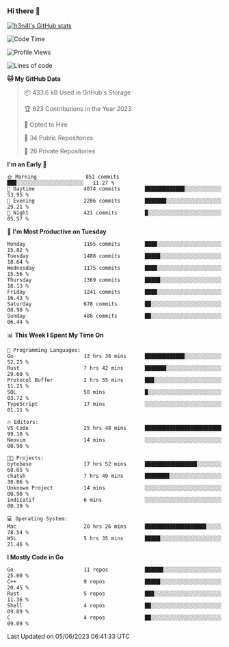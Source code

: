 ### Hi there 👋

[![h3n4l's GitHub stats](https://github-readme-stats.vercel.app/api?username=h3n4l&count_private=true&show_icons=true&theme=radical)](https://github.com/h3n4l/github-readme-stats)

<!--START_SECTION:waka-->
![Code Time](http://img.shields.io/badge/Code%20Time-1%2C272%20hrs%2045%20mins-blue)

![Profile Views](http://img.shields.io/badge/Profile%20Views-2-blue)

![Lines of code](https://img.shields.io/badge/From%20Hello%20World%20I%27ve%20Written-3.3%20million%20lines%20of%20code-blue)

**🐱 My GitHub Data** 

> 📦 433.6 kB Used in GitHub's Storage 
 > 
> 🏆 623 Contributions in the Year 2023
 > 
> 💼 Opted to Hire
 > 
> 📜 34 Public Repositories 
 > 
> 🔑 26 Private Repositories 
 > 
**I'm an Early 🐤** 

```text
🌞 Morning                851 commits         ███░░░░░░░░░░░░░░░░░░░░░░   11.27 % 
🌆 Daytime                4074 commits        █████████████░░░░░░░░░░░░   53.95 % 
🌃 Evening                2206 commits        ███████░░░░░░░░░░░░░░░░░░   29.21 % 
🌙 Night                  421 commits         █░░░░░░░░░░░░░░░░░░░░░░░░   05.57 % 
```
📅 **I'm Most Productive on Tuesday** 

```text
Monday                   1195 commits        ████░░░░░░░░░░░░░░░░░░░░░   15.82 % 
Tuesday                  1408 commits        █████░░░░░░░░░░░░░░░░░░░░   18.64 % 
Wednesday                1175 commits        ████░░░░░░░░░░░░░░░░░░░░░   15.56 % 
Thursday                 1369 commits        █████░░░░░░░░░░░░░░░░░░░░   18.13 % 
Friday                   1241 commits        ████░░░░░░░░░░░░░░░░░░░░░   16.43 % 
Saturday                 678 commits         ██░░░░░░░░░░░░░░░░░░░░░░░   08.98 % 
Sunday                   486 commits         ██░░░░░░░░░░░░░░░░░░░░░░░   06.44 % 
```


📊 **This Week I Spent My Time On** 

```text
💬 Programming Languages: 
Go                       13 hrs 36 mins      █████████████░░░░░░░░░░░░   52.25 % 
Rust                     7 hrs 42 mins       ███████░░░░░░░░░░░░░░░░░░   29.60 % 
Protocol Buffer          2 hrs 55 mins       ███░░░░░░░░░░░░░░░░░░░░░░   11.25 % 
SQL                      58 mins             █░░░░░░░░░░░░░░░░░░░░░░░░   03.72 % 
TypeScript               17 mins             ░░░░░░░░░░░░░░░░░░░░░░░░░   01.11 % 

🔥 Editors: 
VS Code                  25 hrs 48 mins      █████████████████████████   99.10 % 
Neovim                   14 mins             ░░░░░░░░░░░░░░░░░░░░░░░░░   00.90 % 

🐱‍💻 Projects: 
bytebase                 17 hrs 52 mins      █████████████████░░░░░░░░   68.65 % 
chatsh                   7 hrs 49 mins       ████████░░░░░░░░░░░░░░░░░   30.06 % 
Unknown Project          14 mins             ░░░░░░░░░░░░░░░░░░░░░░░░░   00.90 % 
indicatif                6 mins              ░░░░░░░░░░░░░░░░░░░░░░░░░   00.39 % 

💻 Operating System: 
Mac                      20 hrs 26 mins      ████████████████████░░░░░   78.54 % 
WSL                      5 hrs 35 mins       █████░░░░░░░░░░░░░░░░░░░░   21.46 % 
```

**I Mostly Code in Go** 

```text
Go                       11 repos            ██████░░░░░░░░░░░░░░░░░░░   25.00 % 
C++                      9 repos             █████░░░░░░░░░░░░░░░░░░░░   20.45 % 
Rust                     5 repos             ███░░░░░░░░░░░░░░░░░░░░░░   11.36 % 
Shell                    4 repos             ██░░░░░░░░░░░░░░░░░░░░░░░   09.09 % 
C                        4 repos             ██░░░░░░░░░░░░░░░░░░░░░░░   09.09 % 
```




 Last Updated on 05/06/2023 06:41:33 UTC
<!--END_SECTION:waka-->

